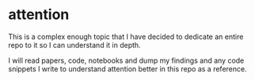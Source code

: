 # attention

This is a complex enough topic that I have decided to dedicate an entire repo to it so I can understand it in depth.

I will read papers, code, notebooks and dump my findings and any code snippets I write to understand attention better in this repo as a reference.
